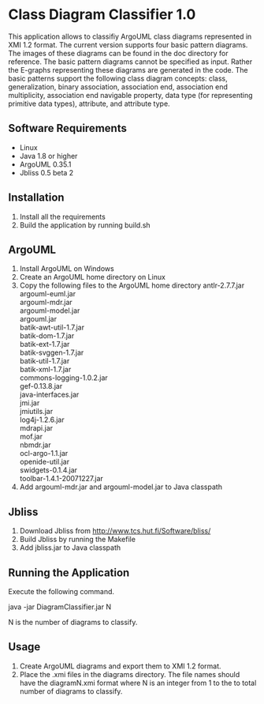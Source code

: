 # Class Diagram Classifier 1.0

This application allows to classifiy ArgoUML class diagrams represented in 
XMI 1.2 format. The current version supports four basic pattern diagrams. The images 
of these diagrams can be found in the doc directory for reference. The basic pattern 
diagrams cannot be specified as input. Rather the E-graphs 
representing these diagrams are generated in the code. The basic patterns 
support the following class diagram concepts: class, generalization, binary 
association, association end, association end multiplicity, association end 
navigable property, data type (for representing primitive data types), 
attribute, and attribute type.

## Software Requirements

- Linux
- Java 1.8 or higher
- ArgoUML 0.35.1
- Jbliss 0.5 beta 2

## Installation

1. Install all the requirements
2. Build the application by running build.sh

## ArgoUML

1. Install ArgoUML on Windows
2. Create an ArgoUML home directory on Linux
3. Copy the following files to the ArgoUML home directory
   antlr-2.7.7.jar<br>
   argouml-euml.jar<br>
   argouml-mdr.jar<br>
   argouml-model.jar<br>
   argouml.jar<br>
   batik-awt-util-1.7.jar<br>
   batik-dom-1.7.jar<br>
   batik-ext-1.7.jar<br>
   batik-svggen-1.7.jar<br>
   batik-util-1.7.jar<br>
   batik-xml-1.7.jar<br>
   commons-logging-1.0.2.jar<br>
   gef-0.13.8.jar<br>
   java-interfaces.jar<br>
   jmi.jar<br>
   jmiutils.jar<br>
   log4j-1.2.6.jar<br>
   mdrapi.jar<br>
   mof.jar<br>
   nbmdr.jar<br>
   ocl-argo-1.1.jar<br>
   openide-util.jar<br>
   swidgets-0.1.4.jar<br>
   toolbar-1.4.1-20071227.jar<br>
4. Add argouml-mdr.jar and argouml-model.jar to Java classpath

## Jbliss

1. Download Jbliss from http://www.tcs.hut.fi/Software/bliss/
2. Build Jbliss by running the Makefile
3. Add jbliss.jar to Java classpath

## Running the Application

Execute the following command.

java -jar DiagramClassifier.jar N

N is the number of diagrams to classify.

## Usage

1. Create ArgoUML diagrams and export them to XMI 1.2 format.
2. Place the .xmi files in the diagrams directory. The file names should have the 
diagramN.xmi format where N is an integer from 1 to the to total number of diagrams 
to classify.

